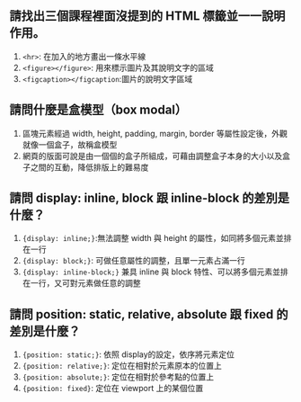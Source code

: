 ## 請找出三個課程裡面沒提到的 HTML 標籤並一一說明作用。
1. `<hr>`: 在加入的地方畫出一條水平線
2. `<figure></figure>`: 用來標示圖片及其說明文字的區域
3. `<figcaption></figcaption`:圖片的說明文字區域
## 請問什麼是盒模型（box modal）
1. 區塊元素經過 width, height, padding, margin, border 等屬性設定後，外觀就像一個盒子，故稱盒模型
2. 網頁的版面可說是由一個個的盒子所組成，可藉由調整盒子本身的大小以及盒子之間的互動，降低排版上的難易度
## 請問 display: inline, block 跟 inline-block 的差別是什麼？
1. `{display: inline;}`:無法調整 width 與 height 的屬性，如同將多個元素並排在一行
2. `{display: block;}`: 可做任意屬性的調整，且單一元素占滿一行
3. `{display: inline-block;}` 兼具 inline 與 block 特性、可以將多個元素並排在一行，又可對元素做任意的調整
## 請問 position: static, relative, absolute 跟 fixed 的差別是什麼？
1. `{position: static;}`: 依照 display的設定，依序將元素定位
2. `{position: relative;}`: 定位在相對於元素原本的位置上
3. `{position: absolute;}`: 定位在相對於參考點的位置上
4. `{position: fixed}`: 定位在 viewport 上的某個位置
